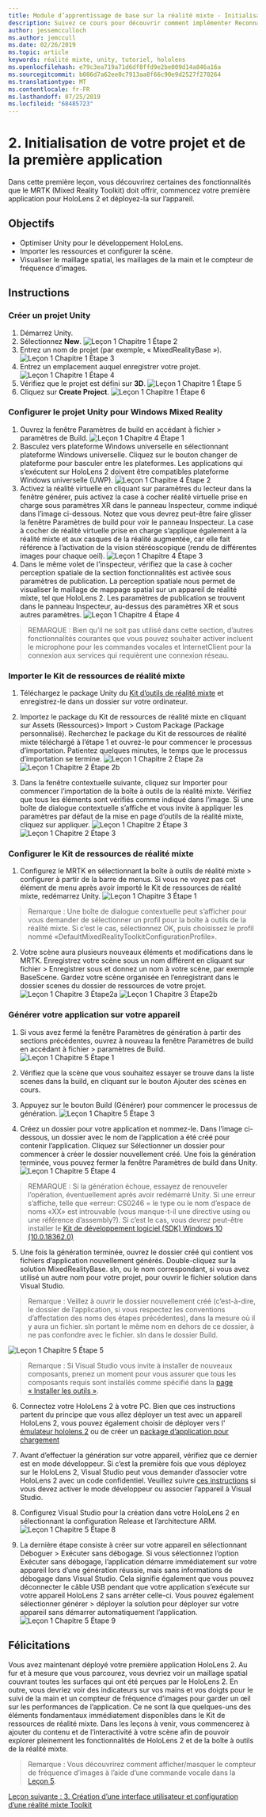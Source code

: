 ```yaml
---
title: Module d’apprentissage de base sur la réalité mixte - Initialisation du projet et première application
description: Suivez ce cours pour découvrir comment implémenter Reconnaissance faciale Azure au sein d’une application de réalité mixte.
author: jessemcculloch
ms.author: jemccull
ms.date: 02/26/2019
ms.topic: article
keywords: réalité mixte, unity, tutoriel, hololens
ms.openlocfilehash: e79c3ea719a71d6df8ffd9e2be009d14a846a16a
ms.sourcegitcommit: b086d7a62ee0c7913aa8f66c90e9d2527f270264
ms.translationtype: MT
ms.contentlocale: fr-FR
ms.lasthandoff: 07/25/2019
ms.locfileid: "68485723"
---
```

# <a name="2-initializing-your-project-and-first-application"></a>2. Initialisation de votre projet et de la première application

Dans cette première leçon, vous découvrirez certaines des fonctionnalités que le MRTK (Mixed Reality Toolkit) doit offrir, commencez votre première application pour HoloLens 2 et déployez-la sur l’appareil.

## <a name="objectives"></a>Objectifs

* Optimiser Unity pour le développement HoloLens.
* Importer les ressources et configurer la scène.
* Visualiser le maillage spatial, les maillages de la main et le compteur de fréquence d’images.

## <a name="instructions"></a>Instructions

### <a name="create-new-unity-project"></a>Créer un projet Unity

1. Démarrez Unity.
2. Sélectionnez **New**.
![Leçon 1 Chapitre 1 Étape 2](images/Lesson1Chapter1Step2.JPG)
3. Entrez un nom de projet (par exemple, « MixedRealityBase »).
![Leçon 1 Chapitre 1 Étape 3](images/Lesson1Chapter1Step3.JPG)
4. Entrez un emplacement auquel enregistrer votre projet.
![Leçon 1 Chapitre 1 Étape 4](images/Lesson1Chapter1Step4.JPG)
5. Vérifiez que le projet est défini sur **3D**.
![Leçon 1 Chapitre 1 Étape 5](images/Lesson1Chapter1Step5.JPG)
6. Cliquez sur **Create Project**.
![Leçon 1 Chapitre 1 Étape 6](images/Lesson1Chapter1Step6.JPG)

### <a name="configure-the-unity-project-for-windows-mixed-reality"></a>Configurer le projet Unity pour Windows Mixed Reality

1. Ouvrez la fenêtre Paramètres de build en accédant à fichier > paramètres de Build.
![Leçon 1 Chapitre 4 Étape 1](images/Lesson1Chapter4Step1.JPG)
2. Basculez vers plateforme Windows universelle en sélectionnant plateforme Windows universelle. Cliquez sur le bouton changer de plateforme pour basculer entre les plateformes. Les applications qui s’exécutent sur HoloLens 2 doivent être compatibles plateforme Windows universelle (UWP).
![Leçon 1 Chapitre 4 Étape 2](images/Lesson1Chapter4Step2.JPG)
3. Activez la réalité virtuelle en cliquant sur paramètres du lecteur dans la fenêtre générer, puis activez la case à cocher réalité virtuelle prise en charge sous paramètres XR dans le panneau Inspecteur, comme indiqué dans l’image ci-dessous. Notez que vous devrez peut-être faire glisser la fenêtre Paramètres de build pour voir le panneau Inspecteur. La case à cocher de réalité virtuelle prise en charge s’applique également à la réalité mixte et aux casques de la réalité augmentée, car elle fait référence à l’activation de la vision stéréoscopique (rendu de différentes images pour chaque oeil). ![Leçon 1 Chapitre 4 Étape 3](images/Lesson1Chapter4Step3.JPG)
4. Dans le même volet de l’inspecteur, vérifiez que la case à cocher perception spatiale de la section fonctionnalités est activée sous paramètres de publication. La perception spatiale nous permet de visualiser le maillage de mappage spatial sur un appareil de réalité mixte, tel que HoloLens 2. Les paramètres de publication se trouvent dans le panneau Inspecteur, au-dessus des paramètres XR et sous autres paramètres.
![Leçon 1 Chapitre 4 Étape 4](images/Lesson1Chapter4Step4.JPG)

> REMARQUE : Bien qu’il ne soit pas utilisé dans cette section, d’autres fonctionnalités courantes que vous pouvez souhaiter activer incluent le microphone pour les commandes vocales et InternetClient pour la connexion aux services qui requièrent une connexion réseau.

### <a name="import-the-mixed-reality-toolkit"></a>Importer le Kit de ressources de réalité mixte

1. Téléchargez le package Unity du [Kit d’outils de réalité mixte](https://github.com/Microsoft/MixedRealityToolkit-Unity/releases/download/v2.0.0-RC1/Microsoft.MixedReality.Toolkit.Unity.Foundation-v2.0.0-RC1.unitypackage) et enregistrez-le dans un dossier sur votre ordinateur.

2. Importez le package du Kit de ressources de réalité mixte en cliquant sur Assets (Ressources)> Import > Custom Package (Package personnalisé). Recherchez le package du Kit de ressources de réalité mixte téléchargé à l’étape 1 et ouvrez-le pour commencer le processus d’importation. Patientez quelques minutes, le temps que le processus d’importation se termine.
    ![Leçon 1 Chapitre 2 Étape 2a](images/Lesson1Chapter2Step2a.JPG) ![Leçon 1 Chapitre 2 Étape 2b](images/Lesson1Chapter2Step2b.JPG)

3. Dans la fenêtre contextuelle suivante, cliquez sur Importer pour commencer l’importation de la boîte à outils de la réalité mixte. Vérifiez que tous les éléments sont vérifiés comme indiqué dans l’image. Si une boîte de dialogue contextuelle s’affiche et vous invite à appliquer les paramètres par défaut de la mise en page d’outils de la réalité mixte, cliquez sur appliquer.
    ![Leçon 1 Chapitre 2 Étape 3](images/Lesson1Chapter2Step3.JPG) ![Leçon 1 Chapitre 2 Étape 3](images/Lesson1Chapter2Step3b.JPG)

### <a name="configure-the-mixed-reality-toolkit"></a>Configurer le Kit de ressources de réalité mixte

1. Configurez le MRTK en sélectionnant la boîte à outils de réalité mixte > configurer à partir de la barre de menus. Si vous ne voyez pas cet élément de menu après avoir importé le Kit de ressources de réalité mixte, redémarrez Unity.
  ![Leçon 1 Chapitre 3 Étape 1](images/Lesson1Chapter3Step1.JPG)

  > Remarque : Une boîte de dialogue contextuelle peut s’afficher pour vous demander de sélectionner un profil pour la boîte à outils de la réalité mixte. Si c’est le cas, sélectionnez OK, puis choisissez le profil nommé «DefaultMixedRealityToolkitConfigurationProfile».

2. Votre scène aura plusieurs nouveaux éléments et modifications dans le MRTK. Enregistrez votre scène sous un nom différent en cliquant sur fichier > Enregistrer sous et donnez un nom à votre scène, par exemple BaseScene. Gardez votre scène organisée en l’enregistrant dans le dossier scenes du dossier de ressources de votre projet.
  ![Leçon 1 Chapitre 3 Étape2a](images/Lesson1Chapter3Step2a.JPG)
  ![Leçon 1 Chapitre 3 Étape2b](images/Lesson1Chapter3Step2b.JPG)

### <a name="build-your-application-to-your-device"></a>Générer votre application sur votre appareil

1. Si vous avez fermé la fenêtre Paramètres de génération à partir des sections précédentes, ouvrez à nouveau la fenêtre Paramètres de build en accédant à fichier > paramètres de Build.
    ![Leçon 1 Chapitre 5 Étape 1](images/Lesson1Chapter5Step1.JPG)

2. Vérifiez que la scène que vous souhaitez essayer se trouve dans la liste scenes dans la build, en cliquant sur le bouton Ajouter des scènes en cours.

3. Appuyez sur le bouton Build (Générer) pour commencer le processus de génération.
    ![Leçon 1 Chapitre 5 Étape 3](images/Lesson1Chapter5Step3.JPG)

4. Créez un dossier pour votre application et nommez-le. Dans l’image ci-dessous, un dossier avec le nom de l’application a été créé pour contenir l’application. Cliquez sur Sélectionner un dossier pour commencer à créer le dossier nouvellement créé. Une fois la génération terminée, vous pouvez fermer la fenêtre Paramètres de build dans Unity. 
    ![Leçon 1 Chapitre 5 Étape 4](images/Lesson1Chapter5Step4.JPG)

  > REMARQUE : Si la génération échoue, essayez de renouveler l’opération, éventuellement après avoir redémarré Unity. Si une erreur s’affiche, telle que «erreur: CS0246 = le type ou le nom d’espace de noms «XX» est introuvable (vous manque-t-il une directive using ou une référence d’assembly?). Si c’est le cas, vous devrez peut-être installer le [Kit de développement logiciel (SDK) Windows 10 (10.0.18362.0)](<https://developer.microsoft.com/en-us/windows/downloads/windows-10-sdk>)
  >

5. Une fois la génération terminée, ouvrez le dossier créé qui contient vos fichiers d’application nouvellement générés. Double-cliquez sur la solution MixedRealityBase. sln, ou le nom correspondant, si vous avez utilisé un autre nom pour votre projet, pour ouvrir le fichier solution dans Visual Studio.

  > Remarque : Veillez à ouvrir le dossier nouvellement créé (c’est-à-dire, le dossier de l’application, si vous respectez les conventions d’affectation des noms des étapes précédentes), dans la mesure où il y aura un fichier. sln portant le même nom en dehors de ce dossier, à ne pas confondre avec le fichier. sln dans le dossier Build. 

![Leçon 1 Chapitre 5 Étape 5](images/Lesson1Chapter5Step5.JPG)

  > Remarque : Si Visual Studio vous invite à installer de nouveaux composants, prenez un moment pour vous assurer que tous les composants requis sont installés comme spécifié dans la [page « Installer les outils »](install-the-tools.md).

6. Connectez votre HoloLens 2 à votre PC. Bien que ces instructions partent du principe que vous allez déployer un test avec un appareil HoloLens 2, vous pouvez également choisir de déployer vers l' [émulateur hololens 2](using-the-hololens-emulator.md) ou de créer un [package d’application pour chargement](<https://docs.microsoft.com/en-us/windows/uwp/packaging/packaging-uwp-apps>)

7. Avant d’effectuer la génération sur votre appareil, vérifiez que ce dernier est en mode développeur. Si c’est la première fois que vous déployez sur le HoloLens 2, Visual Studio peut vous demander d’associer votre HoloLens 2 avec un code confidentiel. Veuillez suivre [ces instructions](https://docs.microsoft.com/en-us/windows/mixed-reality/using-visual-studio) si vous devez activer le mode développeur ou associer l’appareil à Visual Studio.

8. Configurez Visual Studio pour la création dans votre HoloLens 2 en sélectionnant la configuration Release et l’architecture ARM.
    ![Leçon 1 Chapitre 5 Étape 8](images/Lesson1Chapter5Step8.JPG)

9. La dernière étape consiste à créer sur votre appareil en sélectionnant Déboguer > Exécuter sans débogage. Si vous sélectionnez l’option Exécuter sans débogage, l’application démarre immédiatement sur votre appareil lors d’une génération réussie, mais sans informations de débogage dans Visual Studio. Cela signifie également que vous pouvez déconnecter le câble USB pendant que votre application s’exécute sur votre appareil HoloLens 2 sans arrêter celle-ci. Vous pouvez également sélectionner générer > déployer la solution pour déployer sur votre appareil sans démarrer automatiquement l’application.
    ![Leçon 1 Chapitre 5 Étape 9](images/Lesson1Chapter5Step9.JPG)

## <a name="congratulations"></a>Félicitations

Vous avez maintenant déployé votre première application HoloLens 2. Au fur et à mesure que vous parcourez, vous devriez voir un maillage spatial couvrant toutes les surfaces qui ont été perçues par le HoloLens 2. En outre, vous devriez voir des indicateurs sur vos mains et vos doigts pour le suivi de la main et un compteur de fréquence d’images pour garder un œil sur les performances de l’application. Ce ne sont là que quelques-uns des éléments fondamentaux immédiatement disponibles dans le Kit de ressources de réalité mixte. Dans les leçons à venir, vous commencerez à ajouter du contenu et de l’interactivité à votre scène afin de pouvoir explorer pleinement les fonctionnalités de HoloLens 2 et de la boîte à outils de la réalité mixte.

>Remarque : Vous découvrirez comment afficher/masquer le compteur de fréquence d’images à l’aide d’une commande vocale dans la [Leçon 5](mrlearning-base-ch5.md).

[Leçon suivante : 3. Création d’une interface utilisateur et configuration d’une réalité mixte Toolkit](mrlearning-base-ch2.md)
